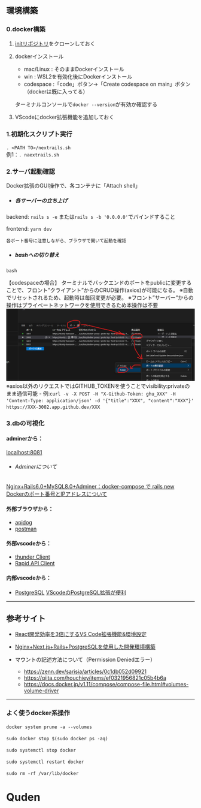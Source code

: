 ## 環境構築
### 0.docker構築
1. [initリポジトリ](https://github.com/githuno/init_devs)をクローンしておく  

2. dockerインストール
    - mac/Linux     : そのままDockerインストール　　
    - win           : WSL2を有効化後にDockerインストール　　
    - codespace     :「code」ボタン->「Create codespace on main」ボタン（dockerは既に入ってる）

    ターミナルコンソールで`docker --version`が有効か確認する  

3. VScodeにdocker拡張機能を追加しておく

### 1.初期化スクリプト実行
`. <PATH TO>/nextrails.sh`  
例1：`. naextrails.sh`  

### 2.サーバ起動確認
Docker拡張のGUI操作で、各コンテナに「Attach shell」

- ##### 各サーバーの立ち上げ
backend: `rails s -e` または`rails s -b '0.0.0.0'`でバインドすること

frontend: `yarn dev`

    各ポート番号に注意しながら、ブラウザで開いて起動を確認

- ##### bashへの切り替え
`bash`

【codespaceの場合】
ターミナルでバックエンドのポートをpublicに変更することで、フロント”クライアント”からのCRUD操作(axios)が可能になる。
※自動でリセットされるため、起動時は毎回変更が必要。
※フロント”サーバー”からの操作はプライベートネットワークを使用できるため本操作は不要
![visibility-change](img/visibility-public.png)
※axios以外のリクエストではGITHUB_TOKENを使うことでvisibility:privateのまま通信可能
    - 例:`curl -v -X POST -H "X-Github-Token: ghu_XXX" -H 'Content-Type: application/json' -d '{"title":"XXX", "content":"XXX"}' https://XXX-3002.app.github.dev/XXX`

<!-- 【codespaceの場合】
1. `code <PATH TO>/frontend`および`code <PATH TO>/backend`
2. backend（rails）では、/config/environments/development.rb にエラーメッセージで指定されたホスト名を追記する。
    https://engr-sng.com/blog/ruby1

    /config/environments/development.rb
    ```
    Rails.application.configure do
    
    =====中略=====
    
        config.hosts << "xxxxxxxxxx.vfs.cloud9.ap-northeast-1.amazonaws.com"
    end
    ``` -->



### 3.dbの可視化
#### adminerから：
 [localhost:8081](http://localhost:8081)
- ###### Adminerについて
[Nginx+Rails6.0+MySQL8.0+Adminer：docker-compose で rails new](https://zenn.dev/junki555/articles/13da16e4f10c9dee2bb9)   
[Dockerのポート番号とIPアドレスについて](https://www.distant-view.co.jp/column/3107/)

#### 外部ブラウザから：
- [apidog](https://apidog.com/jp/)
- [postman](https://www.postman.com/)

#### 外部vscodeから：
- [thunder Client](https://marketplace.visualstudio.com/items?itemName=rangav.vscode-thunder-client)
- [Rapid API Client](https://marketplace.visualstudio.com/items?itemName=RapidAPI.vscode-rapidapi-client)

#### 内部vscodeから：
- [PostgreSQL](https://marketplace.visualstudio.com/items?itemName=ckolkman.vscode-postgres)
        [VScodeのPostgreSQL拡張が便利](https://od10z.wordpress.com/2019/12/17/vscode-extensions-for-postgresql/)   


---
## 参考サイト
- [React開発効率を3倍にするVS Code拡張機能&環境設定](https://qiita.com/newt0/items/b7810fb38c339ec5e4a7)  
- [Nginx+Next.js+Rails+PostgreSQLを使用した開発環境構築](https://computer-tb.co.jp/2022/06/22/nginxnext-jsrailspostgresql%E3%82%92%E4%BD%BF%E7%94%A8%E3%81%97%E3%81%9F%E9%96%8B%E7%99%BA%E7%92%B0%E5%A2%83%E6%A7%8B%E7%AF%89/)

- マウントの記述方法について（Permission Deniedエラー）
    - https://zenn.dev/sarisia/articles/0c1db052d09921
    - https://qiita.com/houchiey/items/ef0321956821c05b4b6a
    - https://docs.docker.jp/v1.11/compose/compose-file.html#volumes-volume-driver

---

### よく使うdocker系操作
`docker system prune -a --volumes`

`sudo docker stop $(sudo docker ps -aq)`

`sudo systemctl stop docker`

`sudo systemctl restart docker`

`sudo rm -rf /var/lib/docker`

# Quden